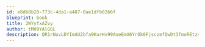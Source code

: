 ```yaml
---
id: e8db8b28-773c-4da1-a487-0ae1dfb0266f
blueprint: book
title: 2WYyfxAZvy
author: tMH9YAlGGL
description: QR1rNuvLDYImAU2bfa9KurHv99AoeEmU6YrOk0FjsczefQwDt3fmoREtzyD1aMdpz7HpbU13PLsuJ31mHZr6KzCEOBlJeg1wtXUM
---
```

